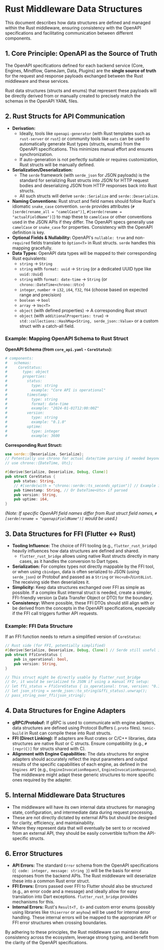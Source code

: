 # Rust Middleware Data Structures

This document describes how data structures are defined and managed within the Rust middleware, ensuring consistency with the OpenAPI specifications and facilitating communication between different components.

## 1. Core Principle: OpenAPI as the Source of Truth

The OpenAPI specifications defined for each backend service (Core, Engines, Mindflow, GameJam, Data, Plugins) are the **single source of truth** for the request and response payloads exchanged between the Rust middleware and these services.

Rust data structures (structs and enums) that represent these payloads will be directly derived from or manually created to precisely match the schemas in the OpenAPI YAML files.

## 2. Rust Structs for API Communication

-   **Derivation:**
    -   Ideally, tools like `openapi-generator` (with Rust templates such as `rust-server` or `rust`) or community tools like `oats` can be used to automatically generate Rust types (structs, enums) from the OpenAPI specifications. This minimizes manual effort and ensures synchronization.
    -   If auto-generation is not perfectly suitable or requires customization, Rust structs will be manually defined.
-   **Serialization/Deserialization:**
    -   The `serde` framework (with `serde_json` for JSON payloads) is the standard for serializing Rust structs into JSON for HTTP request bodies and deserializing JSON from HTTP responses back into Rust structs.
    -   All such structs will derive `serde::Serialize` and `serde::Deserialize`.
-   **Naming Conventions:** Rust struct and field names should follow Rust's idiomatic `snake_case` convention. `serde` provides attributes (`#[serde(rename_all = "camelCase")]`, `#[serde(rename = "actualFieldName")]`) to map these to `camelCase` or other conventions used in the JSON APIs if they differ. The OpenAPI specs generally use `camelCase` or `snake_case` for properties. Consistency with the OpenAPI definition is key.
-   **Optional Fields & Nullability:** OpenAPI's `nullable: true` and non-`required` fields translate to `Option<T>` in Rust structs. `serde` handles this mapping gracefully.
-   **Data Types:** OpenAPI data types will be mapped to their corresponding Rust equivalents:
    -   `string` -> `String`
    -   `string` with `format: uuid` -> `String` (or a dedicated UUID type like `uuid::Uuid`)
    -   `string` with `format: date-time` -> `String` (or `chrono::DateTime<chrono::Utc>`)
    -   `integer`, `number` -> `i32`, `i64`, `f32`, `f64` (choose based on expected range and precision)
    -   `boolean` -> `bool`
    -   `array` -> `Vec<T>`
    -   `object` (with defined properties) -> A corresponding Rust struct
    -   `object` (with `additionalProperties: true`) -> `std::collections::HashMap<String, serde_json::Value>` or a custom struct with a catch-all field.

### Example: Mapping OpenAPI Schema to Rust Struct

**OpenAPI Schema (from `core_api.yaml` - `CoreStatus`):**

```yaml
# components:
#   schemas:
#     CoreStatus:
#       type: object
#       properties:
#         status:
#           type: string
#           example: "Core API is operational"
#         timestamp:
#           type: string
#           format: date-time
#           example: "2024-01-01T12:00:00Z"
#         version:
#           type: string
#           example: "0.1.0"
#         uptime:
#           type: integer 
#           example: 3600
```

**Corresponding Rust Struct:**

```rust
use serde::{Deserialize, Serialize};
// Potentially use chrono for actual date/time parsing if needed beyond string representation
// use chrono::{DateTime, Utc};

#[derive(Serialize, Deserialize, Debug, Clone)]
pub struct CoreStatus {
    pub status: String,
    // #[serde(with = "chrono::serde::ts_seconds_option")] // Example if using chrono DateTime
    pub timestamp: String, // Or DateTime<Utc> if parsed
    pub version: String,
    pub uptime: i64,
}
```
*(Note: If specific OpenAPI field names differ from Rust struct field names, `#[serde(rename = "openapiFieldName")]` would be used.)*

## 3. Data Structures for FFI (Flutter <-> Rust)

-   **Tooling Influence:** The choice of FFI tooling (e.g., `flutter_rust_bridge`) heavily influences how data structures are defined and shared.
    -   `flutter_rust_bridge` allows using native Rust structs directly in many cases, as it handles the conversion to Dart types.
-   **Serialization:** For complex types not directly mappable by the FFI tool, or when using `cbindgen`, data is often serialized to JSON (using `serde_json`) or Protobuf and passed as a `String` or `Vec<u8>`/`Uint8List`. The receiving side then deserializes it.
-   **Simplicity:** Keep data structures exchanged over FFI as simple as possible. If a complex Rust internal struct is needed, create a simpler, FFI-friendly version (a Data Transfer Object or DTO) for the boundary.
-   **Consistency:** Where possible, these FFI DTOs should still align with or be derived from the concepts in the OpenAPI specifications, especially if the FFI call triggers further API requests.

### Example: FFI Data Structure

If an FFI function needs to return a simplified version of `CoreStatus`:

```rust
// Rust side (for FFI, potentially simplified)
#[derive(Serialize, Deserialize, Debug, Clone)] // Serde still useful if passing as JSON string
pub struct FfiCoreStatus {
    pub is_operational: bool,
    pub version: String,
}

// This struct might be directly usable by flutter_rust_bridge
// Or, it would be serialized to JSON if using a manual FFI setup:
// let ffi_status = FfiCoreStatus { is_operational: true, version: "0.1.0".to_string() };
// let json_string = serde_json::to_string(&ffi_status).unwrap();
// pass_string_over_ffi(json_string);
```

## 4. Data Structures for Engine Adapters

-   **gRPC/Protobuf:** If gRPC is used to communicate with engine adapters, data structures are defined using Protocol Buffers (`.proto` files). `tonic-build` in Rust can compile these into Rust structs.
-   **FFI (Direct Linking):** If adapters are Rust crates or C/C++ libraries, data structures are native Rust or C structs. Ensure compatibility (e.g., `#[repr(C)]` for structs shared with C).
-   **Alignment with Engine Capabilities:** The data structures for engine adapters should accurately reflect the input parameters and output results of the specific capabilities of each engine, as defined in the `Engines API` (e.g., `EngineInvocationRequest`, `EngineInvocationResponse`). The middleware might adapt these generic structures to more specific ones required by the adapter.

## 5. Internal Middleware Data Structures

-   The middleware will have its own internal data structures for managing state, configuration, and intermediate data during request processing.
-   These are not directly dictated by external APIs but should be designed for clarity, efficiency, and maintainability.
-   Where they represent data that will eventually be sent to or received from an external API, they should be easily convertible to/from the API-specific structs.

## 6. Error Structures

-   **API Errors:** The standard `Error` schema from the OpenAPI specifications (`{ code: integer, message: string }`) will be the basis for error responses from the backend APIs. The Rust middleware will deserialize these into a common Rust error struct.
-   **FFI Errors:** Errors passed over FFI to Flutter should also be structured (e.g., an error code and a message) and ideally allow for easy translation into Dart exceptions. `flutter_rust_bridge` provides mechanisms for this.
-   **Internal Errors:** Rust's `Result<T, E>` and custom error enums (possibly using libraries like `thiserror` or `anyhow`) will be used for internal error handling. These internal errors will be mapped to the appropriate API or FFI error structures when crossing boundaries.

By adhering to these principles, the Rust middleware can maintain data consistency across the ecosystem, leverage strong typing, and benefit from the clarity of the OpenAPI specifications.
